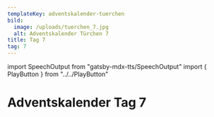 ```yaml
---
templateKey: adventskalender-tuerchen
bild:
  image: /uploads/tuerchen_7.jpg
  alt: Adventskalender Türchen 7
title: Tag 7
tag: 7
---
```


import SpeechOutput from "gatsby-mdx-tts/SpeechOutput"
import { PlayButton } from "../../PlayButton"

<SpeechOutput id="adventskalender-tag-7" customPlayButton={PlayButton}>

# Adventskalender Tag 7

</SpeechOutput>

